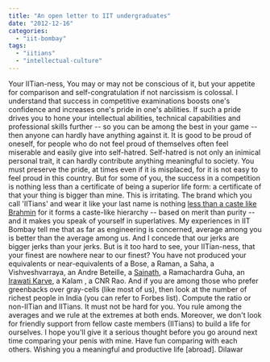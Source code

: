 ```yaml
---
title: "An open letter to IIT undergraduates"
date: "2012-12-16"
categories: 
  - "iit-bombay"
tags: 
  - "iitians"
  - "intellectual-culture"
---
```


Your IITian-ness, You may or may not be conscious of it, but your appetite for comparison and self-congratulation if not narcissism is colossal. I understand that success in competitive examinations boosts one's confidence and increases one's pride in one's abilities. If such a pride drives you to hone your intellectual abilities, technical capabilities and professional skills further -- so you can be among the best in your game -- then anyone can hardly have anything against it. It is good to be proud of oneself, for people who do not feel proud of themselves often feel miserable and easily give into self-hatred. Self-hatred is not only an inimical personal trait, it can hardly contribute anything meaningful to society. You must preserve the pride, at times even if it is misplaced, for it is not easy to feel proud in this country. But for some of you, the success in a competition is nothing less than a certificate of being a superior life form: a certificate of that your thing is bigger than mine. This is irritating. The brand which you call 'IITians' and wear it like your last name is nothing [less than a caste like Brahmin](http://dilawarrajput.wordpress.com/2013/02/20/heirarchy-and-status-a-sociological-perpective-on-caste-brand-for-life-iitian/) for it forms a caste-like hierarchy -- based on merit than purity -- and it makes you speak of yourself in superlatives. My experiences in IIT Bombay tell me that as far as engineering is concerned, average among you is better than the average among us. And I concede that our jerks are bigger jerks than your jerks. But is it too hard to see, your IITian-ness, that your finest are nowhere near to our finest? You have not produced your equivalents or near-equivalents of a Bose, a Raman, a Saha, a Vishveshvarraya, an Andre Beteille, a [Sainath](http://en.wikipedia.org/wiki/Palagummi_Sainath "Palagummi Sainath"), a Ramachardra Guha, an [Irawati Karve](http://en.wikipedia.org/wiki/Irawati_Karve "Irawati Karve"), a Kalam , a CNR Rao. And if you are among those who prefer greenbacks over gray-cells (like most of us), then look at the number of richest people in India (you can refer to Forbes list). Compute the ratio or non-IITian and IITians. It must not be hard for you. You rule among the averages and we rule at the extremes at both ends. Moreover, we don't look for friendly support from fellow caste members (IITians) to build a life for ourselves. I hope you'll give it a serious thought before you go around next time comparing your penis with mine. Have fun comparing with each others. Wishing you a meaningful and productive life \[abroad\]. Dilawar
